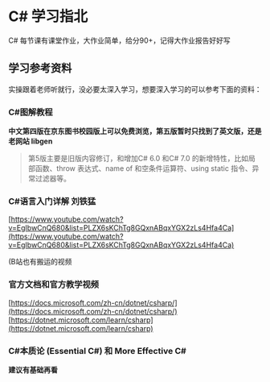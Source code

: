 # C# 学习指北

C# 每节课有课堂作业，大作业简单，给分90+，记得大作业报告好好写

## 学习参考资料

实操跟着老师听就行，没必要太深入学习，想要深入学习的可以参考下面的资料：

### C#图解教程

**中文第四版在京东图书校园版上可以免费浏览，第五版暂时只找到了英文版，还是老网站 libgen**

> 第5版主要是旧版内容修订，和增加C# 6.0 和C# 7.0 的新增特性，比如局部函数、throw 表达式、name of 和空条件运算符、using static 指令、异常过滤器等。

### C#语言入门详解 刘铁猛

[https://www.youtube.com/watch?v=EgIbwCnQ680&list=PLZX6sKChTg8GQxnABqxYGX2zLs4Hfa4Ca](https://www.youtube.com/watch?v=EgIbwCnQ680&list=PLZX6sKChTg8GQxnABqxYGX2zLs4Hfa4Ca)

 (B站也有搬运的视频

### 官方文档和官方教学视频

[https://docs.microsoft.com/zh-cn/dotnet/csharp/](https://docs.microsoft.com/zh-cn/dotnet/csharp/)
[https://dotnet.microsoft.com/learn/csharp](https://dotnet.microsoft.com/learn/csharp)

### C#本质论 (Essential C#) 和 More Effective C#

**建议有基础再看**


